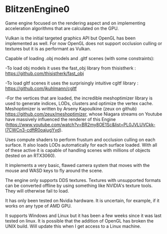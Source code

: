 # BlitzenEngine0

Game engine focused on the rendering aspect and on implementing acceleration algorithms that are calculated on the GPU.

Vulkan is the initial targeted graphics API but OpenGL has been implemented as well. For now OpenGL does not support occlusion culling or textures but it is as performant as Vulkan.

Capable of loading .obj models and .gltf scenes (with some constraints):

-To load obj models it uses the fast_obj library from thisistherk : https://github.com/thisistherk/fast_obj

-To load gltf scenes it uses the surprisingly intuitive cgltf library : https://github.com/jkuhlmann/cgltf

-For the vertices that are loaded, the incredible meshoptimizer library is used to generate indices, LODs, clusters and optimize the vertex cache. Meshoptimizer is written by Arseny Kapoulkine (zeux on github) https://github.com/zeux/meshoptimizer, whose Niagara streams on Youtube have massively influenced the renderer of this Engine (https://www.youtube.com/watch?v=BR2my8OE1Sc&list=PL0JVLUVCkk-l7CWCn3-cdftR0oajugYvd). 

Uses compute shaders to perform frustum and occlusion culling on each surface. It also loads LODs automatically for each surface loaded. With all of these active it is capable of handling scenes with millions of objects (tested on an RTX3060).

It implements a very basic, flawed camera system that moves with the mouse and WASD keys to fly around the scene.

The engine only supports DDS textures. Textures with unsupported formats can be converted offline by using something like NVIDIA's texture tools. They will otherwise fail to load.

It has only been tested on Nvidia hardware. It is uncertain, for example, if it works on any type of AMD GPU.

It supports Windows and Linux but it has been a few weeks since it was last tested on linux. It is possible that the addition of OpenGL has broken the UNIX build. Will update this when I get access to a Linux machine.
